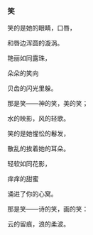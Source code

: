 ### 笑

笑的是她的眼睛，口唇，

和唇边浑圆的漩涡。

艳丽如同露珠，

朵朵的笑向

贝齿的闪光里躲。

那是笑——神的笑，美的笑；

水的映影，风的轻歌。

笑的是她惺忪的鬈发，

散乱的挨着她的耳朵。

轻软如同花影，

痒痒的甜蜜

涌进了你的心窝。

那是笑——诗的笑，画的笑：

云的留痕，浪的柔波。